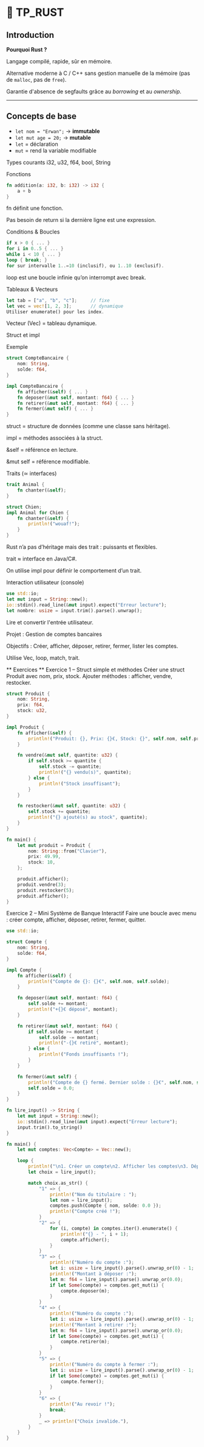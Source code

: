 # 🦀 TP_RUST

## Introduction

**Pourquoi Rust ?**  

Langage compilé, rapide, sûr en mémoire.  

Alternative moderne à C / C++ sans gestion manuelle de la mémoire (pas de `malloc`, pas de `free`).  

Garantie d'absence de segfaults grâce au *borrowing* et au *ownership*.

---

## Concepts de base

- `let nom = "Erwan";` → **immutable**
- `let mut age = 20;` → **mutable**
- `let` = déclaration
- `mut` = rend la variable modifiable

Types courants
i32, u32, f64, bool, String

Fonctions

```rust 
fn addition(a: i32, b: i32) -> i32 {
    a + b
}
```

fn définit une fonction.

Pas besoin de return si la dernière ligne est une expression.

Conditions & Boucles

```rust
if x > 0 { ... }
for i in 0..5 { ... }
while i < 10 { ... }
loop { break; }
for sur intervalle 1..=10 (inclusif), ou 1..10 (exclusif).
```

loop est une boucle infinie qu’on interrompt avec break.

Tableaux & Vecteurs

```rust
let tab = ["a", "b", "c"];     // fixe
let vec = vec![1, 2, 3];       // dynamique
Utiliser enumerate() pour les index.
```

Vecteur (Vec<T>) = tableau dynamique.

Struct et impl

Exemple

```rust
struct CompteBancaire {
    nom: String,
    solde: f64,
}
```

```rust
impl CompteBancaire {
    fn afficher(&self) { ... }
    fn deposer(&mut self, montant: f64) { ... }
    fn retirer(&mut self, montant: f64) { ... }
    fn fermer(&mut self) { ... }
}
```

struct = structure de données (comme une classe sans héritage).

impl = méthodes associées à la struct.

&self = référence en lecture.

&mut self = référence modifiable.

Traits (≃ interfaces)

```rust
trait Animal {
    fn chanter(&self);
}
```

```rust
struct Chien;
impl Animal for Chien {
    fn chanter(&self) {
        println!("wouaf!");
    }
}
```

Rust n’a pas d’héritage mais des trait : puissants et flexibles.

trait ≈ interface en Java/C#.

On utilise impl pour définir le comportement d’un trait.

Interaction utilisateur (console)

```rust
use std::io;
let mut input = String::new();
io::stdin().read_line(&mut input).expect("Erreur lecture");
let nombre: usize = input.trim().parse().unwrap();
```

Lire et convertir l'entrée utilisateur.

Projet : Gestion de comptes bancaires

Objectifs :
Créer, afficher, déposer, retirer, fermer, lister les comptes.

Utilise Vec<CompteBancaire>, loop, match, trait.

** Exercices **
Exercice 1 – Struct simple et méthodes
Créer une struct Produit avec nom, prix, stock. Ajouter méthodes : afficher, vendre, restocker.

```rust
struct Produit {
    nom: String,
    prix: f64,
    stock: u32,
}

impl Produit {
    fn afficher(&self) {
        println!("Produit: {}, Prix: {}€, Stock: {}", self.nom, self.prix, self.stock);
    }

    fn vendre(&mut self, quantite: u32) {
        if self.stock >= quantite {
            self.stock -= quantite;
            println!("{} vendu(s)", quantite);
        } else {
            println!("Stock insuffisant");
        }
    }

    fn restocker(&mut self, quantite: u32) {
        self.stock += quantite;
        println!("{} ajouté(s) au stock", quantite);
    }
}

fn main() {
    let mut produit = Produit {
        nom: String::from("Clavier"),
        prix: 49.99,
        stock: 10,
    };

    produit.afficher();
    produit.vendre(3);
    produit.restocker(5);
    produit.afficher();
}
```

Exercice 2 – Mini Système de Banque Interactif
Faire une boucle avec menu : créer compte, afficher, déposer, retirer, fermer, quitter.

```rust
use std::io;

struct Compte {
    nom: String,
    solde: f64,
}

impl Compte {
    fn afficher(&self) {
        println!("Compte de {}: {}€", self.nom, self.solde);
    }

    fn deposer(&mut self, montant: f64) {
        self.solde += montant;
        println!("+{}€ déposé", montant);
    }

    fn retirer(&mut self, montant: f64) {
        if self.solde >= montant {
            self.solde -= montant;
            println!("-{}€ retiré", montant);
        } else {
            println!("Fonds insuffisants !");
        }
    }

    fn fermer(&mut self) {
        println!("Compte de {} fermé. Dernier solde : {}€", self.nom, self.solde);
        self.solde = 0.0;
    }
}

fn lire_input() -> String {
    let mut input = String::new();
    io::stdin().read_line(&mut input).expect("Erreur lecture");
    input.trim().to_string()
}

fn main() {
    let mut comptes: Vec<Compte> = Vec::new();

    loop {
        println!("\n1. Créer un compte\n2. Afficher les comptes\n3. Dépôt\n4. Retrait\n5. Fermer un compte\n6. Quitter");
        let choix = lire_input();

        match choix.as_str() {
            "1" => {
                println!("Nom du titulaire : ");
                let nom = lire_input();
                comptes.push(Compte { nom, solde: 0.0 });
                println!("Compte créé !");
            }
            "2" => {
                for (i, compte) in comptes.iter().enumerate() {
                    println!("{} - ", i + 1);
                    compte.afficher();
                }
            }
            "3" => {
                println!("Numéro du compte :");
                let i: usize = lire_input().parse().unwrap_or(0) - 1;
                println!("Montant à déposer :");
                let m: f64 = lire_input().parse().unwrap_or(0.0);
                if let Some(compte) = comptes.get_mut(i) {
                    compte.deposer(m);
                }
            }
            "4" => {
                println!("Numéro du compte :");
                let i: usize = lire_input().parse().unwrap_or(0) - 1;
                println!("Montant à retirer :");
                let m: f64 = lire_input().parse().unwrap_or(0.0);
                if let Some(compte) = comptes.get_mut(i) {
                    compte.retirer(m);
                }
            }
            "5" => {
                println!("Numéro du compte à fermer :");
                let i: usize = lire_input().parse().unwrap_or(0) - 1;
                if let Some(compte) = comptes.get_mut(i) {
                    compte.fermer();
                }
            }
            "6" => {
                println!("Au revoir !");
                break;
            }
            _ => println!("Choix invalide."),
        }
    }
}
```
